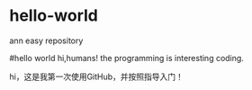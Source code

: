 # hello-world
ann easy repository

#hello world
hi,humans!
the programming is interesting coding.

hi，这是我第一次使用GitHub，并按照指导入门！
